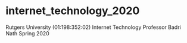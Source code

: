# internet_technology_2020
Rutgers University
(01:198:352:02) Internet Technology
Professor Badri Nath
Spring 2020
